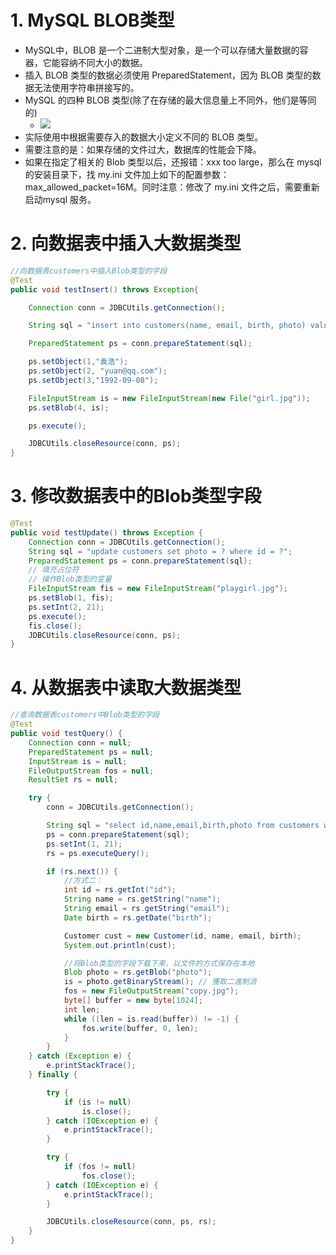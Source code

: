 # 1. MySQL BLOB类型

- MySQL中，BLOB 是一个二进制大型对象，是一个可以存储大量数据的容器，它能容纳不同大小的数据。
- 插入 BLOB 类型的数据必须使用 PreparedStatement，因为 BLOB 类型的数据无法使用字符串拼接写的。
- MySQL 的四种 BLOB 类型(除了在存储的最大信息量上不同外，他们是等同的)
  - ![](images\20210107215808516.png)
- 实际使用中根据需要存入的数据大小定义不同的 BLOB 类型。
- 需要注意的是：如果存储的文件过大，数据库的性能会下降。
- 如果在指定了相关的 Blob 类型以后，还报错：xxx too large，那么在 mysql 的安装目录下，找 my.ini 文件加上如下的配置参数： max_allowed_packet=16M。同时注意：修改了 my.ini 文件之后，需要重新启动mysql 服务。

# 2. 向数据表中插入大数据类型

```java
//向数据表customers中插入Blob类型的字段
@Test
public void testInsert() throws Exception{

    Connection conn = JDBCUtils.getConnection();

    String sql = "insert into customers(name, email, birth, photo) values(?, ?, ?, ?)";

    PreparedStatement ps = conn.prepareStatement(sql);

    ps.setObject(1,"袁浩");
    ps.setObject(2, "yuan@qq.com");
    ps.setObject(3,"1992-09-08");

    FileInputStream is = new FileInputStream(new File("girl.jpg"));
    ps.setBlob(4, is);

    ps.execute();

    JDBCUtils.closeResource(conn, ps);
}
```

# 3. 修改数据表中的Blob类型字段

```java
@Test
public void testUpdate() throws Exception {
    Connection conn = JDBCUtils.getConnection();
    String sql = "update customers set photo = ? where id = ?";
    PreparedStatement ps = conn.prepareStatement(sql);
    // 填充占位符
    // 操作Blob类型的变量
    FileInputStream fis = new FileInputStream("playgirl.jpg");
    ps.setBlob(1, fis);
    ps.setInt(2, 21);
    ps.execute();
    fis.close();
    JDBCUtils.closeResource(conn, ps);
}
```

# 4. 从数据表中读取大数据类型

```java
//查询数据表customers中Blob类型的字段
@Test
public void testQuery() {
    Connection conn = null;
    PreparedStatement ps = null;
    InputStream is = null;
    FileOutputStream fos = null;
    ResultSet rs = null;

    try {
        conn = JDBCUtils.getConnection();

        String sql = "select id,name,email,birth,photo from customers where id = ?";
        ps = conn.prepareStatement(sql);
        ps.setInt(1, 21);
        rs = ps.executeQuery();

        if (rs.next()) {
            //方式二：
            int id = rs.getInt("id");
            String name = rs.getString("name");
            String email = rs.getString("email");
            Date birth = rs.getDate("birth");

            Customer cust = new Customer(id, name, email, birth);
            System.out.println(cust);

            //将Blob类型的字段下载下来，以文件的方式保存在本地
            Blob photo = rs.getBlob("photo");
            is = photo.getBinaryStream(); // 獲取二進制流
            fos = new FileOutputStream("copy.jpg");
            byte[] buffer = new byte[1024];
            int len;
            while ((len = is.read(buffer)) != -1) {
                fos.write(buffer, 0, len);
            }
        }
    } catch (Exception e) {
        e.printStackTrace();
    } finally {

        try {
            if (is != null)
                is.close();
        } catch (IOException e) {
            e.printStackTrace();
        }

        try {
            if (fos != null)
                fos.close();
        } catch (IOException e) {
            e.printStackTrace();
        }

        JDBCUtils.closeResource(conn, ps, rs);
    }
}
```

